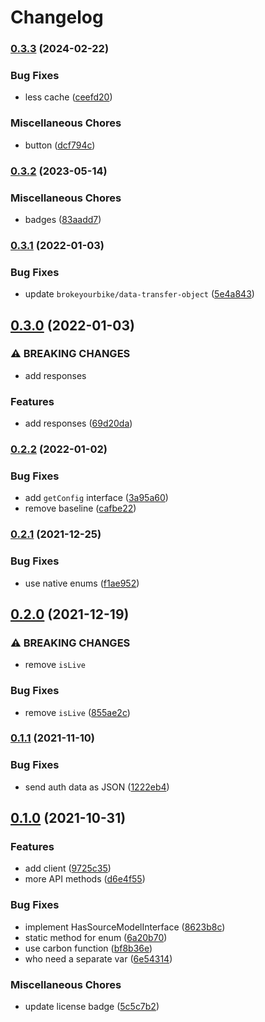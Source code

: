 # Changelog

### [0.3.3](https://www.github.com/brokeyourbike/zenith-bank-api-client-php/compare/v0.3.2...v0.3.3) (2024-02-22)


### Bug Fixes

* less cache ([ceefd20](https://www.github.com/brokeyourbike/zenith-bank-api-client-php/commit/ceefd20ed94e307f90e99883054edcd45a98c7c3))


### Miscellaneous Chores

* button ([dcf794c](https://www.github.com/brokeyourbike/zenith-bank-api-client-php/commit/dcf794c50b6e67be02f21576dd3f2a70b76f0096))

### [0.3.2](https://www.github.com/brokeyourbike/zenith-bank-api-client-php/compare/v0.3.1...v0.3.2) (2023-05-14)


### Miscellaneous Chores

* badges ([83aadd7](https://www.github.com/brokeyourbike/zenith-bank-api-client-php/commit/83aadd71d6fc762bb172a4ad1206e0ed7a83fde0))

### [0.3.1](https://www.github.com/brokeyourbike/zenith-bank-api-client-php/compare/v0.3.0...v0.3.1) (2022-01-03)


### Bug Fixes

* update `brokeyourbike/data-transfer-object` ([5e4a843](https://www.github.com/brokeyourbike/zenith-bank-api-client-php/commit/5e4a84371cba5fc20ac68cec4a9b9a71498e2b20))

## [0.3.0](https://www.github.com/brokeyourbike/zenith-bank-api-client-php/compare/v0.2.2...v0.3.0) (2022-01-03)


### ⚠ BREAKING CHANGES

* add responses

### Features

* add responses ([69d20da](https://www.github.com/brokeyourbike/zenith-bank-api-client-php/commit/69d20daa63190daf9e1ea369ee30119197e0e5a0))

### [0.2.2](https://www.github.com/brokeyourbike/zenith-bank-api-client-php/compare/v0.2.1...v0.2.2) (2022-01-02)


### Bug Fixes

* add `getConfig` interface ([3a95a60](https://www.github.com/brokeyourbike/zenith-bank-api-client-php/commit/3a95a606af6d564cf1173dff1399a8b8ffb08790))
* remove baseline ([cafbe22](https://www.github.com/brokeyourbike/zenith-bank-api-client-php/commit/cafbe223cf2650dcd13e6c351fea6b156b650b37))

### [0.2.1](https://www.github.com/brokeyourbike/zenith-bank-api-client-php/compare/v0.2.0...v0.2.1) (2021-12-25)


### Bug Fixes

* use native enums ([f1ae952](https://www.github.com/brokeyourbike/zenith-bank-api-client-php/commit/f1ae9528090b0405ea465044991c1c8cdd6fd104))

## [0.2.0](https://www.github.com/brokeyourbike/zenith-bank-api-client-php/compare/v0.1.1...v0.2.0) (2021-12-19)


### ⚠ BREAKING CHANGES

* remove `isLive`

### Bug Fixes

* remove `isLive` ([855ae2c](https://www.github.com/brokeyourbike/zenith-bank-api-client-php/commit/855ae2cefa1de610dd29d176826f9513106a6ca1))

### [0.1.1](https://www.github.com/brokeyourbike/zenith-bank-api-client-php/compare/v0.1.0...v0.1.1) (2021-11-10)


### Bug Fixes

* send auth data as JSON ([1222eb4](https://www.github.com/brokeyourbike/zenith-bank-api-client-php/commit/1222eb4e8cdd7b7e8f18bc9c7e4e1efcb4c748ac))

## [0.1.0](https://www.github.com/brokeyourbike/zenith-bank-api-client-php/compare/v0.0.1...v0.1.0) (2021-10-31)


### Features

* add client ([9725c35](https://www.github.com/brokeyourbike/zenith-bank-api-client-php/commit/9725c35de231383ec6c3ecbbcb96dd5cc695efff))
* more API methods ([d6e4f55](https://www.github.com/brokeyourbike/zenith-bank-api-client-php/commit/d6e4f55011efb5b270f04393adc30cd72b5a72af))


### Bug Fixes

* implement HasSourceModelInterface ([8623b8c](https://www.github.com/brokeyourbike/zenith-bank-api-client-php/commit/8623b8cab249c7731ca572f53360073243175dd9))
* static method for enum ([6a20b70](https://www.github.com/brokeyourbike/zenith-bank-api-client-php/commit/6a20b7044f4ca71fef69034bd7f8fff861eced26))
* use carbon function ([bf8b36e](https://www.github.com/brokeyourbike/zenith-bank-api-client-php/commit/bf8b36e755adcc3aa9fbedd2ec2c28af3ffa0d49))
* who need a separate var ([6e54314](https://www.github.com/brokeyourbike/zenith-bank-api-client-php/commit/6e54314d192c069f0aa28146cddc1552c29d1bb3))


### Miscellaneous Chores

* update license badge ([5c5c7b2](https://www.github.com/brokeyourbike/zenith-bank-api-client-php/commit/5c5c7b2cc36c700b5db612a2032da7e00cf7a589))
